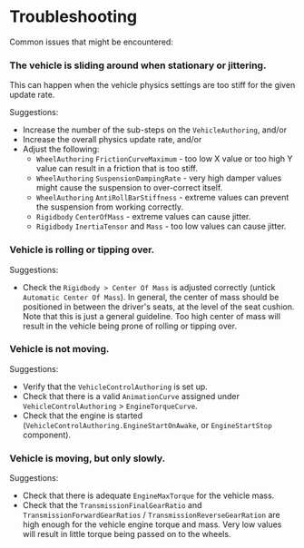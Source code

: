 # Troubleshooting

Common issues that might be encountered:

### The vehicle is sliding around when stationary or jittering.
This can happen when the vehicle physics settings are too stiff for the given update rate.

Suggestions:
* Increase the number of the sub-steps on the `VehicleAuthoring`, and/or
* Increase the overall physics update rate, and/or
* Adjust the following:
    * `WheelAuthoring` `FrictionCurveMaximum` - too low X value or too high Y value can result in a friction that is too stiff.
    * `WheelAuthoring` `SuspensionDampingRate` - very high damper values might cause the suspension to over-correct itself.
    * `WheelAuthoring` `AntiRollBarStiffness` - extreme values can prevent the suspension from working correctly.
    * `Rigidbody` `CenterOfMass` - extreme values can cause jitter.
    * `Rigidbody` `InertiaTensor` and `Mass` - too low values can cause jitter.

### Vehicle is rolling or tipping over.
Suggestions:
* Check the `Rigidbody > Center Of Mass` is adjusted correctly (untick `Automatic Center Of Mass`). In general, the center of mass should be positioned in between the driver's seats, at the level of the seat cushion. Note that this is just a general guideline. Too high center of mass will result in the vehicle being prone of rolling or tipping over.

### Vehicle is not moving.
Suggestions:
* Verify that the `VehicleControlAuthoring` is set up.
* Check that there is a valid `AnimationCurve` assigned under `VehicleControlAuthoring` > `EngineTorqueCurve`.
* Check that the engine is started (`VehicleControlAuthoring.EngineStartOnAwake`, or `EngineStartStop` component).

### Vehicle is moving, but only slowly.
Suggestions:
* Check that there is adequate `EngineMaxTorque` for the vehicle mass.
* Check that the `TransmissionFinalGearRatio` and `TransmissionForwardGearRatios` / `TransmissionReverseGearRation` are high enough for the vehicle engine torque and mass. Very low values will result in little torque being passed on to the wheels.